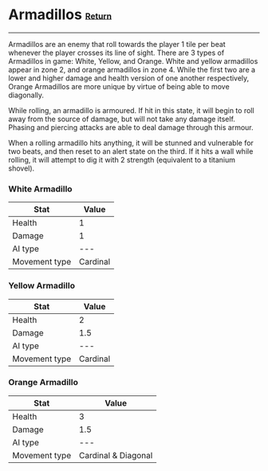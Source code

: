 # Armadillos <small><sub><sup>[Return](./)</sup></sub></small>
---
Armadillos are an enemy that roll towards the player 1 tile per beat whenever the player crosses its line of sight.  There are 3 types of Armadillos in game: White, Yellow, and Orange. White and yellow armadillos appear in zone 2, and orange armadillos in zone 4.
While the first two are a lower and higher damage and health version of one another respectively, Orange Armadillos are more unique by virtue of being able to move diagonally.

While rolling, an armadillo is armoured. If hit in this state, it will begin to roll away from the source of damage, but will not take any damage itself. Phasing and piercing attacks are able to deal damage through this armour.

When a rolling armadillo hits anything, it will be stunned and vulnerable for two beats, and then reset to an alert state on the third. If it hits a wall while rolling, it will attempt to dig it with 2 strength (equivalent to a titanium shovel).

### White Armadillo
|Stat|Value|
|---|---|
|Health|1|
|Damage|1|
|AI type|---|
|Movement type|Cardinal|

### Yellow Armadillo
|Stat|Value|
|---|---|
|Health|2|
|Damage|1.5|
|AI type|---|
|Movement type|Cardinal|

### Orange Armadillo
|Stat|Value|
|---|---|
|Health|3|
|Damage|1.5|
|AI type|---|
|Movement type|Cardinal & Diagonal|